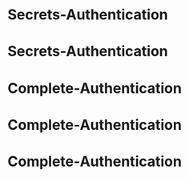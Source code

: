 # Secrets-Authentication
# Secrets-Authentication
# Complete-Authentication
# Complete-Authentication
# Complete-Authentication
